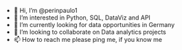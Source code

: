 - 👋 Hi, I’m @perinpaulo1
- 👀 I’m interested in Python, SQL, DataViz and API
- 🌱 I’m currently looking for data opportunities in Germany 
- 💞️ I’m looking to collaborate on Data analytics projects
- 📫 How to reach me please ping me, if you know me

<!---
perinpaulo1/perinpaulo1 is a ✨ special ✨ repository because its `README.md` (this file) appears on your GitHub profile.
You can click the Preview link to take a look at your changes.
--->
